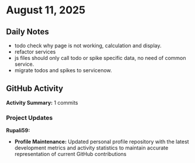 # August 11, 2025

## Daily Notes

- todo check why page is not working, calculation and display.
- refactor services
- js files should only call todo or spike specific data, no need of common service.
- migrate todos and spikes to servicenow.


## GitHub Activity

**Activity Summary:** 1 commits

### Project Updates

**Rupali59:**
- **Profile Maintenance:** Updated personal profile repository with the latest development metrics and activity statistics to maintain accurate representation of current GitHub contributions
